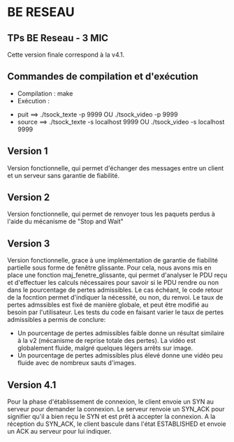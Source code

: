 # BE RESEAU
## TPs BE Reseau - 3 MIC

Cette version finale correspond à la v4.1.

## Commandes de compilation et d'exécution
* Compilation : make
* Exécution : 
- puit ==> ./tsock_texte -p 9999 OU ./tsock_video -p 9999
- source ==> ./tsock_texte -s localhost 9999 OU ./tsock_video -s localhost 9999

## Version 1
Version fonctionnelle, qui permet d'échanger des messages entre un client et un serveur sans garantie de fiabilité.

## Version 2
Version fonctionnelle, qui permet de renvoyer tous les paquets perdus à l'aide du mécanisme de "Stop and Wait"

## Version 3 
Version fonctionnelle, grace à une implémentation de garantie de fiabilité partielle sous forme de fenêtre glissante. Pour cela, nous avons mis en place une fonction maj_fenetre_glissante, qui permet d'analyser le PDU reçu et d'effectuer les calculs nécessaires pour savoir si le PDU rendre ou non dans le pourcentage de pertes admissibles. Le cas échéant, le code retour de la focntion permet d'indiquer la nécessité, ou non, du renvoi. Le taux de pertes admssibles est fixé de manière globale, et peut être modifié au besoin par l'utilisateur.
Les tests du code en faisant varier le taux de pertes admissibles a permis de conclure:
- Un pourcentage de pertes admissibles faible donne un résultat similaire à la v2 (mécanisme de reprise totale des pertes). La vidéo est globalement fluide, malgré quelques légers arrêts sur image.
- Un pourcentage de pertes admissibles plus élevé donne une vidéo peu fluide avec de nombreux sauts d'images.

## Version 4.1
Pour la phase d'établissement de connexion, le client envoie un SYN au serveur pour demander la connexion. Le serveur renvoie un SYN_ACK pour signifier qu'il a bien reçu le SYN et est prêt à accepter la connexion. A la réception du SYN_ACK, le client bascule dans l'état ESTABLISHED et envoie un ACK au serveur pour lui indiquer.
